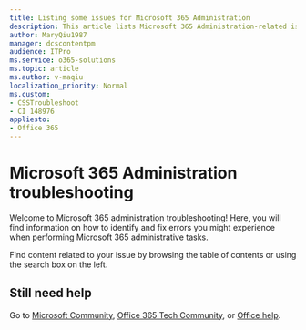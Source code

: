 ```yaml
---
title: Listing some issues for Microsoft 365 Administration
description: This article lists Microsoft 365 Administration-related issues.
author: MaryQiu1987
manager: dcscontentpm
audience: ITPro
ms.service: o365-solutions
ms.topic: article
ms.author: v-maqiu
localization_priority: Normal
ms.custom:
- CSSTroubleshoot
- CI 148976
appliesto:
- Office 365
---
```


# Microsoft 365 Administration troubleshooting

Welcome to Microsoft 365 administration troubleshooting! Here, you will find information on how to identify and fix errors you might experience when performing Microsoft 365 administrative tasks.

Find content related to your issue by browsing the table of contents or using the search box on the left.

## Still need help

Go to [Microsoft Community](https://answers.microsoft.com), [Office 365 Tech Community](https://techcommunity.microsoft.com/t5/office-365/ct-p/Office365), or [Office help](/office365/admin/admin-home?preserve-view=true&view=o365-worldwide).